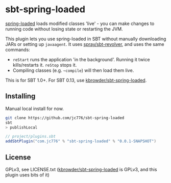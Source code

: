 # sbt-spring-loaded

[spring-loaded](https://github.com/spring-projects/spring-loaded) loads modified classes 'live' - you can make changes to running code without losing state or restarting the JVM.

This plugin lets you use spring-loaded in SBT without manually downloading JARs or setting up `javaagent`. It uses  [spray/sbt-revolver](https://github.com/spray/sbt-revolver), and uses the same commands:

- `reStart` runs the application 'in the background'. Running it twice kills/restarts it. `reStop` stops it.
- Compiling classes (e.g. `~compile`) will then load them live.

This is for SBT 1.0+. For SBT 0.13, use [kbrowder/sbt-spring-loaded](https://github.com/kbrowder/sbt-spring-loaded).

## Installing

Manual local install for now.

```bash
git clone https://github.com/jc776/sbt-spring-loaded
sbt
> publishLocal
```

```scala
// project/plugins.sbt
addSbtPlugin("com.jc776" % "sbt-spring-loaded" % "0.0.1-SNAPSHOT")
```

## License

GPLv3, see LICENSE.txt ([kbrowder/sbt-spring-loaded](https://github.com/kbrowder/sbt-spring-loaded) is GPLv3, and this plugin uses bits of it)
